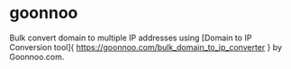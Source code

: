 # goonnoo

Bulk convert domain to multiple IP addresses using [Domain to IP Conversion tool]{ https://goonnoo.com/bulk_domain_to_ip_converter } by Goonnoo.com.
